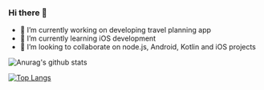 ### Hi there 👋

- 🔭 I’m currently working on developing travel planning app
- 🌱 I’m currently learning iOS development
- 👯 I’m looking to collaborate on node.js, Android, Kotlin and iOS projects

![Anurag's github stats](https://github-readme-stats.vercel.app/api?username=ThinkHattke&hide=contribs,prs)

[![Top Langs](https://github-readme-stats.vercel.app/api/top-langs/?username=ThinkHattke&layout=compact)](https://github.com/anuraghazra/github-readme-stats)
